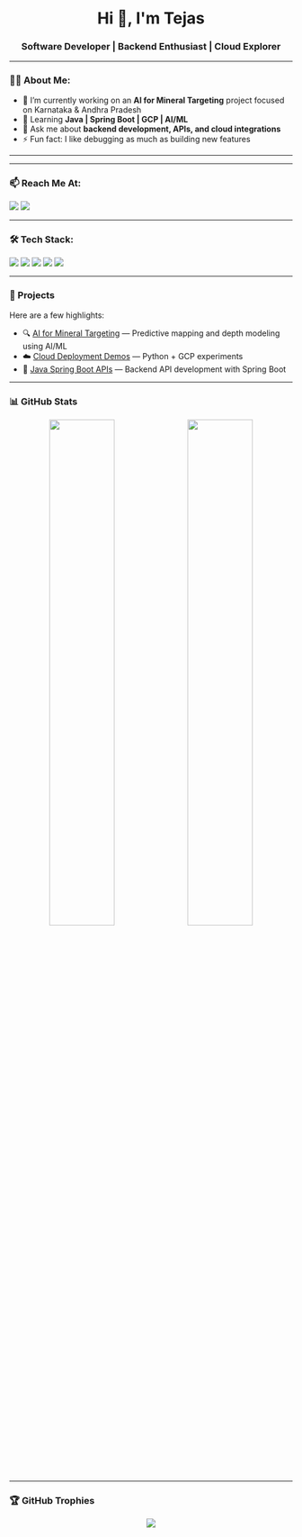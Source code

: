 <h1 align="center">Hi 👋, I'm Tejas</h1>
<h3 align="center">Software Developer | Backend Enthusiast | Cloud Explorer</h3>

---

### 👨‍💻 About Me:
- 🔭 I’m currently working on an **AI for Mineral Targeting** project focused on Karnataka & Andhra Pradesh
- 🌱 Learning **Java | Spring Boot | GCP | AI/ML**
- 💬 Ask me about **backend development, APIs, and cloud integrations**
- ⚡ Fun fact: I like debugging as much as building new features

---

---
### 📫 Reach Me At:
<p>
  <a href="mailto:tejasdeshpande1730@gmail.com"><img src="https://img.shields.io/badge/Email-tejas1730@gmail.com-blue?style=flat&logo=gmail"></a>
  <a href="www.linkedin.com/in/tejasdeshpande1730"><img src="https://img.shields.io/badge/LinkedIn-tejas1730-blue?style=flat&logo=linkedin"></a>
</p>

---
### 🛠️ Tech Stack:
<p align="left">
  <img src="https://img.shields.io/badge/Java-ED8B00?style=for-the-badge&logo=openjdk&logoColor=white"/>
  <img src="https://img.shields.io/badge/Python-3776AB?style=for-the-badge&logo=python&logoColor=white"/>
  <img src="https://img.shields.io/badge/Spring_Boot-6DB33F?style=for-the-badge&logo=spring-boot&logoColor=white"/>
  <img src="https://img.shields.io/badge/GCP-4285F4?style=for-the-badge&logo=google-cloud&logoColor=white"/>
  <img src="https://img.shields.io/badge/MySQL-005C84?style=for-the-badge&logo=mysql&logoColor=white"/>
</p>

---

### 🚀 Projects
Here are a few highlights:
- 🔍 [AI for Mineral Targeting](https://github.com/Tejas1730) — Predictive mapping and depth modeling using AI/ML
- ☁️ [Cloud Deployment Demos](https://github.com/Tejas1730) — Python + GCP experiments
- 🧪 [Java Spring Boot APIs](https://github.com/Tejas1730) — Backend API development with Spring Boot

---

### 📊 GitHub Stats
<p align="center">
  <img src="https://github-readme-stats.vercel.app/api?username=Tejas1730&show_icons=true&theme=default&hide_border=true" width="48%"/>
  <img src="https://github-readme-stats.vercel.app/api/top-langs/?username=Tejas1730&layout=compact&theme=default&hide_border=true" width="48%"/>
</p>

---

### 🏆 GitHub Trophies
<p align="center">
  <img src="https://github-profile-trophy.vercel.app/?username=Tejas1730&theme=default&row=1&margin-w=15"/>
</p>
